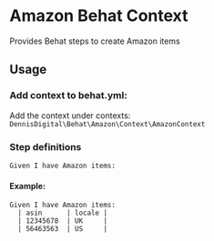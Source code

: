 # Amazon Behat Context

Provides Behat steps to create Amazon items

## Usage

### Add context to behat.yml:
Add the context under contexts: `DennisDigital\Behat\Amazon\Context\AmazonContext`

### Step definitions

    Given I have Amazon items:

#### Example:

    Given I have Amazon items:
      | asin      | locale |
      | 12345678  | UK     |
      | 56463563  | US     |
